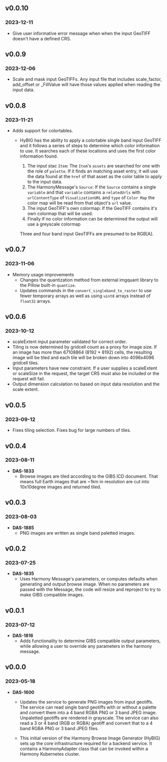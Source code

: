 ## v0.0.10
### 2023-12-11
 - Give user informative error message when when the input GeoTIFF doesn't have
   a defined CRS.

## v0.0.9
### 2023-12-06
 - Scale and mask input GeoTIFFs. Any input file that includes scale\_factor,
   add\_offset or \_FillValue will have those values applied when reading the
   input data.

## v0.0.8
### 2023-11-21
 - Adds support for colortables.
   - HyBIG has the ability to apply a colortable single band input GeoTIFF and it
     follows a series of steps to determine which color information to use. It
     searches each of these locations and uses the first color information
     found.

     1. The input stac `Item`: The `Item`'s `assets` are searched for one with
        the role of `palette`.  If it finds an matching asset entry, it will
        use the data found at the `href` of that asset as the color table to
        apply to the input data.
     2. The HarmonyMessage's `Source`: If the `Source` contains a single
        `variable` and that `variable` contains a `relatedUrls` with
        `urlContentType` of `VisualizationURL` and `type` of `Color Map` the
        color map will be read from that object's `url` value.
     3. The input GeoTIFF's own colormap: If the GeoTIFF contains it's own
        colormap that will be used.
     4. Finally if no color information can be determined the output will use a
        greyscale colormap

     Three and four band input GeoTIFFs are presumed to be RGB[A].

## v0.0.7
### 2023-11-06
 - Memory usage improvements
   - Changes the quantization method from external imgquant library to the
     Pillow built-in `quantize`.
   - Updates commands in the `convert_singleband_to_raster` to use fewer
     temporary arrays as well as using `uint8` arrays instead of `float32`
     arrays.

## v0.0.6
### 2023-10-12
 - scaleExtent input parameter validated for correct order.
 - Tiling is now determined by gridcell count as a proxy for image size.  If an
   image has more than 67108864 (8192 * 8192) cells, the resulting image will be
   tiled and each tile will be broken down into 4096x4096 gridcell tiles.
 - Input parameters have new constraint. If a user supplies a scaleExtent or
   scaleSize in the request, the target CRS must also be included or the
   request will fail.
 - Output dimension calculation no based on input data resolution and the scale
   extent.

## v0.0.5
### 2023-09-12
 - Fixes tiling selection. Fixes bug for large numbers of tiles.

## v0.0.4
### 2023-08-11
- **DAS-1833**
    - Browse images are tiled according to the GIBS ICD document.  That means
      full Earth images that are ~1km in resolution are cut into 10x10degree
      images and returned tiled.

## v0.0.3
### 2023-08-03
- **DAS-1885**
    - PNG images are written as single band paletted images.

## v0.0.2
### 2023-07-25
- **DAS-1835**
    - Uses Harmony Message's parameters, or computes defaults when generating
      and output browse image. When no parameters are passed with the Message,
      the code will resize and reproject to try to make GIBS compatible images.

## v0.0.1
### 2023-07-12
- **DAS-1816**
    - Adds functionality to determine GIBS compatible output parameters, while
      allowing a user to override any parameters in the harmony message.


## v0.0.0
### 2023-05-18
- **DAS-1600**
    - Updates the service to generate PNG images from input geotiffs. The
      service can read single band geotiffs with or without a palette and
      convert them into a 4 band RGBA PNG or 3 band JPEG image. Unpaletted
      geotiffs are rendered in grayscale. The service can also read a 3 or 4
      band (RGB or RGBA) geotiff and convert that to a 4 band RGBA PNG or 3
      band JPEG files.

    - This initial version of the Harmony Browse Image Generator (HyBIG) sets
      up the core infrastructure required for a backend service. It contains a
      HarmonyAdapter class that can be invoked within a Harmony Kubernetes
      cluster.
